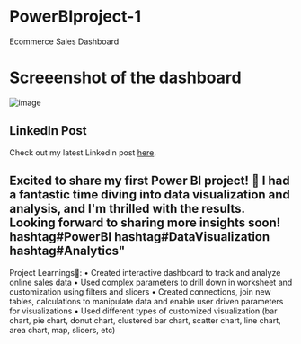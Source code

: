 # PowerBIproject-1
Ecommerce Sales Dashboard

# Screeenshot of the dashboard
![image](https://github.com/user-attachments/assets/7136313f-0dc3-47b3-8407-b9ac53749dd1)

## LinkedIn Post
Check out my latest LinkedIn post [here](https://www.linkedin.com/embed/feed/update/urn:li:ugcPost:7191497176038928385).

## Excited to share my first Power BI project! 🚀 I had a fantastic time diving into data visualization and analysis, and I'm thrilled with the results. Looking forward to sharing more insights soon! hashtag#PowerBI hashtag#DataVisualization hashtag#Analytics"

Project Learnings🙂:
• Created interactive dashboard to track and analyze online sales data
• Used complex parameters to drill down in worksheet and customization using filters and slicers
• Created connections, join new tables, calculations to manipulate data and enable user driven parameters for visualizations
• Used different types of customized visualization (bar chart, pie chart, donut chart, clustered bar chart, scatter chart, line chart, area chart, map, slicers, etc)
